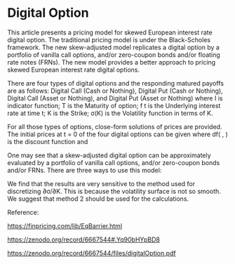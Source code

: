 # Digital Option

This article presents a pricing model for skewed European interest rate digital option. The traditional pricing model is under the Black-Scholes framework. The new skew-adjusted model replicates a digital option by a portfolio of vanilla call options, and/or zero-coupon bonds and/or floating rate notes (FRNs). The new model provides a better approach to pricing skewed European interest rate digital options.

There are four types of digital options and the responding matured payoffs are as follows: Digital Call (Cash or Nothing), Digital Put (Cash or Nothing), Digital Call (Asset or Nothing), and Digital Put (Asset or Nothing) where I is indicator function; T is the Maturity of option; f t  is the Underlying interest rate at time t; K is the Strike; σ(K) is the Volatility function in terms of K.

For all those types of options, close-form solutions of prices are provided. The initial prices at t = 0 of the four digital options can be given where df( , ) is the discount function and

One may see that a skew-adjusted digital option can be approximately evaluated by a portfolio of vanilla call options, and/or zero-coupon bonds and/or FRNs. There are three ways to use this model:

We find that the results are very sensitive to the method used for discretizing ∂σ/∂K. This is because the volatility surface is not so smooth. We suggest that method 2 should be used for the calculations.

Reference:

https://finpricing.com/lib/EqBarrier.html

https://zenodo.org/record/6667544#.Yq90bHYpBD8

https://zenodo.org/record/6667544/files/digitalOption.pdf
